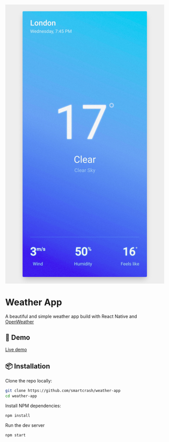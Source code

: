 ![screenshot](./screenshot.png)

# Weather App

A beautiful and simple weather app build with React Native and [OpenWeather](https://openweathermap.org/)

## 🚀 Demo

[Live demo](https://smartcrash.github.io/virtual-keyboard/)

## 📦 Installation

Clone the repo locally:

```sh
git clone https://github.com/smartcrash/weather-app
cd weather-app
```

Install NPM dependencies:

```sh
npm install
```

Run the dev server

```sh
npm start
```
